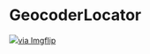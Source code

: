 # GeocoderLocator
<a href ="https://imgflip.com/gif/5n1n9u"><img src="https://imgflip.com/embed/5n1n9u">via Imgflip</a>

